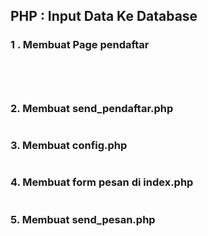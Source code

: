 ## PHP : Input Data Ke Database

### 1 . Membuat Page pendaftar

```php





```


### 2. Membuat send_pendaftar.php

```php


```


### 3. Membuat config.php

```php


```


### 4. Membuat form pesan di index.php

```php

```

### 5. Membuat send_pesan.php





